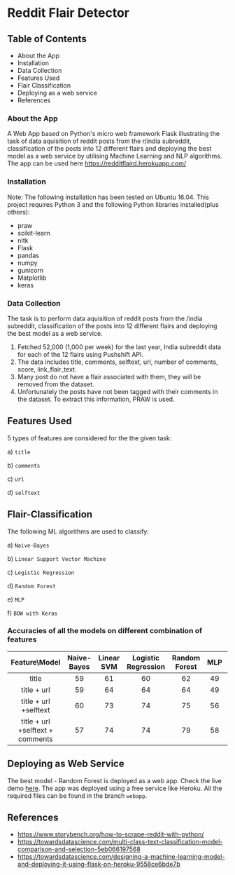 # Reddit Flair Detector

## Table of Contents
* About the App
* Installation
* Data Collection
* Features Used
* Flair Classification
* Deploying as a web service
* References

### About the App
A Web App based on Python's micro web framework Flask illustrating the task of data aquisition of reddit posts from the r/india subreddit, classification of the posts into 12 different flairs and deploying the best model as a web service by utilising Machine Learning and NLP algorithms. The app can be used here https://redditflaird.herokuapp.com/

### Installation
Note: The following installation has been tested on Ubuntu 16.04.
This project requires Python 3 and the following Python libraries installed(plus others):

* praw
* scikit-learn
* nltk
* Flask
* pandas
* numpy
* gunicorn
* Matplotlib
* keras

### Data Collection

The task is to perform data aquisition of reddit posts from the /india subreddit, classification of the posts into 12 different flairs and deploying the best model as a web service.
1. Fetched 52,000 (1,000 per week) for the last year, India subreddit data for each of the 12 flairs using Pushshift API.
2. The data includes title, comments, selftext, url, number of comments, score, link_flair_text.
3. Many post do not have a flair associated with them, they will be removed from the dataset.
4. Unfortunately the posts have not been tagged with their comments in the dataset. To extract this information, PRAW is used.

## Features Used

5 types of features are considered for the the given task:


a) ```title```

b) ```comments```

c) ```url```

d) ```selftext```




## Flair-Classification

The following ML algorithms are used to classify:


a) ```Naive-Bayes```

b) ```Linear Support Vector Machine```

c) ```Logistic Regression```

d) ```Random Forest```

e) ```MLP```

f) ```BOW with Keras```

### Accuracies of all the models on different combination of features 

| Feature\Model | Naive-Bayes  | Linear SVM  | Logistic Regression  | Random Forest | MLP | BOW |
|:-:|:-:|:-:|:-:|:-:|:-:|:-:|
| title | 59  | 61  | 60  |  62 | 49  | 62 |
| title + url | 59  | 64  | 64  | 64  | 49  | 59 |
| title + url +selftext  | 60  | 73  | 74  | 75  | 56  | 71 |
| title + url +selftext + comments  | 57  | 74  | 74  | 79  | 58  | 61 |

## Deploying as Web Service

The best model - Random Forest is deployed as a web app. Check the live demo [here](https://redditflaird.herokuapp.com/). The app was deployed using a free service like Heroku. All the required files can be found in the branch ```webapp```.

## References

* https://www.storybench.org/how-to-scrape-reddit-with-python/
* https://towardsdatascience.com/multi-class-text-classification-model-comparison-and-selection-5eb066197568
* https://towardsdatascience.com/designing-a-machine-learning-model-and-deploying-it-using-flask-on-heroku-9558ce6bde7b











